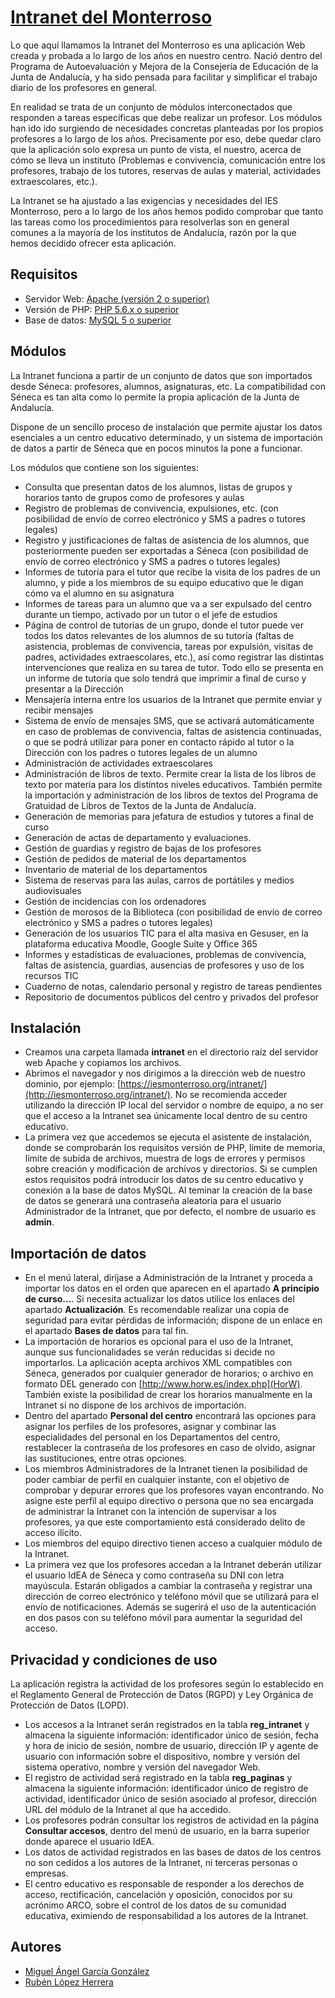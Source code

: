 # [Intranet del Monterroso](http://iesmonterroso.github.io/intranet/)

Lo que aquí llamamos la Intranet del Monterroso es una aplicación Web creada y probada a lo largo de los años en nuestro centro. Nació dentro del Programa de Autoevaluación y Mejora de la Consejería de Educación de la Junta de Andalucía, y ha sido pensada para facilitar y simplificar el trabajo diario de los profesores en general.

En realidad se trata de un conjunto de módulos interconectados que responden a tareas específicas que debe realizar un profesor. Los módulos han ido ido surgiendo de necesidades concretas planteadas por los propios profesores a lo largo de los años. Precisamente por eso, debe quedar claro que la aplicación solo expresa un punto de vista, el nuestro, acerca de cómo se lleva un instituto (Problemas e convivencia, comunicación entre los profesores, trabajo de los tutores, reservas de aulas y material, actividades extraescolares, etc.).

La Intranet se ha ajustado a las exigencias y necesidades del IES Monterroso, pero a lo largo de los años hemos podido comprobar que tanto las tareas como los procedimientos para resolverlas son en general comunes a la mayoría de los institutos de Andalucía, razón por la que hemos decidido ofrecer esta aplicación.


## Requisitos

* Servidor Web: [Apache (versión 2 o superior)](http://httpd.apache.org/) 
* Versión de PHP: [PHP 5.6.x o superior](http://www.php.net/)
* Base de datos: [MySQL 5 o superior](http://www.php.net/)

## Módulos

La Intranet funciona a partir de un conjunto de datos que son importados desde Séneca: profesores, alumnos, asignaturas, etc. La compatibilidad con Séneca es tan alta como lo permite la propia aplicación de la Junta de Andalucía. 

Dispone de un sencillo proceso de instalación que permite ajustar los datos esenciales a un centro educativo determinado, y un sistema de importación de datos a partir de Séneca que en pocos minutos la pone a funcionar.

Los módulos que contiene son los siguientes:

* Consulta que presentan datos de los alumnos, listas de grupos y horarios tanto de grupos como de profesores y aulas
* Registro de problemas de convivencia, expulsiones, etc. (con posibilidad de envío de correo electrónico y SMS a padres o tutores legales)
* Registro y justificaciones de faltas de asistencia de los alumnos, que posteriormente pueden ser exportadas a Séneca (con posibilidad de envío de correo electrónico y SMS a padres o tutores legales)
* Informes de tutoría para el tutor que recibe la visita de los padres de un alumno, y pide a los miembros de su equipo educativo que le digan cómo va el alumno en su asignatura
* Informes de tareas para un alumno que va a ser expulsado del centro durante un tiempo, activado por un tutor o el jefe de estudios
* Página de control de tutorias de un grupo, donde el tutor puede ver todos los datos relevantes de los alumnos de su tutoría (faltas de asistencia, problemas de convivencia, tareas por expulsión, visitas de padres, actividades extraescolares, etc.), así como registrar las distintas intervenciones que realiza en su tarea de tutor. Todo ello se presenta en un informe de tutoría que solo tendrá que imprimir a final de curso y presentar a la Dirección
* Mensajería interna entre los usuarios de la Intranet que permite enviar y recibir mensajes
* Sistema de envío de mensajes SMS, que se activará automáticamente en caso de problemas de convivencia, faltas de asistencia continuadas, o que se podrá utilizar para poner en contacto rápido al tutor o la Dirección con los padres o tutores legales de un alumno
* Administración de actividades extraescolares
* Administración de libros de texto. Permite crear la lista de los libros de texto por materia para los distintos niveles educativos. También permite  la importación y administración de los libros de textos del Programa de Gratuidad de Libros de Textos de la Junta de Andalucía.
* Generación de memorias para jefatura de estudios y tutores a final de curso
* Generación de actas de departamento y evaluaciones.
* Gestión de guardias y registro de bajas de los profesores
* Gestión de pedidos de material de los departamentos
* Inventario de material de los departamentos
* Sistema de reservas para las aulas, carros de portátiles y medios audiovisuales
* Gestión de incidencias con los ordenadores
* Gestión de morosos de la Biblioteca (con posibilidad de envío de correo electrónico y SMS a padres o tutores legales)
* Generación de los usuarios TIC para el alta masiva en Gesuser, en la plataforma educativa Moodle, Google Suite y Office 365
* Informes y estadísticas de evaluaciones, problemas de convivencia, faltas de asistencia, guardias, ausencias de profesores y uso de los recursos TIC
* Cuaderno de notas, calendario personal y registro de tareas pendientes
* Repositorio de documentos públicos del centro y privados del profesor

## Instalación

* Creamos una carpeta llamada **intranet** en el directorio raíz del servidor web Apache y copiamos los archivos.
* Abrimos el navegador y nos dirigimos a la dirección web de nuestro dominio, por ejemplo: [https://iesmonterroso.org/intranet/](http://iesmonterroso.org/intranet/). No se recomienda acceder utilizando la dirección IP local del servidor o nombre de equipo, a no ser que el acceso a la Intranet sea únicamente local dentro de su centro educativo.
* La primera vez que accedemos se ejecuta el asistente de instalación, donde se comprobarán los requisitos versión de PHP, límite de memoria, límite de subida de archivos, muestra de logs de errores y permisos sobre creación y modificación de archivos y directorios. Si se cumplen estos requisitos podrá introducir los datos de su centro educativo y conexión a la base de datos MySQL. Al teminar la creación de la base de datos se generará una contraseña aleatoria para el usuario Administrador de la Intranet, que por defecto, el nombre de usuario es **admin**.

## Importación de datos

* En el menú lateral, diríjase a Administración de la Intranet y proceda a importar los datos en el orden que aparecen en el apartado **A principio de curso...**. Si necesita actualizar los datos utilice los enlaces del apartado **Actualización**. Es recomendable realizar una copia de seguridad para evitar pérdidas de información; dispone de un enlace en el apartado **Bases de datos** para tal fin.
* La importación de horarios es opcional para el uso de la Intranet, aunque sus funcionalidades se verán reducidas si decide no importarlos. La aplicación acepta archivos XML compatibles con Séneca, generados por cualquier generador de horarios; o archivo en formato DEL generado con [http://www.horw.es/index.php](HorW). También existe la posibilidad de crear los horarios manualmente en la Intranet si no dispone de los archivos de importación.
* Dentro del apartado **Personal del centro** encontrará las opciones para asignar los perfiles de los profesores, asignar y combinar las especialidades del personal en los Departamentos del centro, restablecer la contraseña de los profesores en caso de olvido, asignar las sustituciones, entre otras opciones.
* Los miembros Administradores de la Intranet tienen la posibilidad de poder cambiar de perfil en cualquier instante, con el objetivo de comprobar y depurar errores que los profesores vayan encontrando. No asigne este perfil al equipo directivo o persona que no sea encargada de administrar la Intranet con la intención de supervisar a los profesores, ya que este comportamiento está considerado delito de acceso ilícito.
* Los miembros del equipo directivo tienen acceso a cualquier módulo de la Intranet.
* La primera vez que los profesores accedan a la Intranet deberán utilizar el usuario IdEA de Séneca y como contraseña su DNI con letra mayúscula. Estarán obligados a cambiar la contraseña y registrar una dirección de correo electrónico y teléfono móvil que se utilizará para el envío de notificaciones. Además se sugerirá el uso de la autenticación en dos pasos con su teléfono móvil para aumentar la seguridad del acceso.

## Privacidad y condiciones de uso

La aplicación registra la actividad de los profesores según lo establecido en el Reglamento General de Protección de Datos (RGPD) y Ley Orgánica de Protección de Datos (LOPD).
* Los accesos a la Intranet serán registrados en la tabla **reg_intranet** y almacena la siguiente información: identificador único de sesión, fecha y hora de inicio de sesión, nombre de usuario, dirección IP y agente de usuario con información sobre el dispositivo, nombre y versión del sistema operativo, nombre y versión del navegador Web.
* El registro de actividad será registrado en la tabla **reg_paginas** y almacena la siguiente información: identificador único de registro de actividad, identificador único de sesión asociado al profesor, dirección URL del módulo de la Intranet al que ha accedido.
* Los profesores podrán consultar los registros de actividad en la página **Consultar accesos**, dentro del menú de usuario, en la barra superior donde aparece el usuario IdEA.
* Los datos de actividad registrados en las bases de datos de los centros no son cedidos a los autores de la Intranet, ni terceras personas o empresas.
* El centro educativo es responsable de responder a los derechos de acceso, rectificación, cancelación y oposición, conocidos por su acrónimo ARCO, sobre el control de los datos de su comunidad educativa, eximiendo de responsabilidad a los autores de la Intranet.


## Autores

* [Miguel Ángel García González](https://github.com/mgarcia39) 
* [Rubén López Herrera](https://github.com/rubenlh91) 